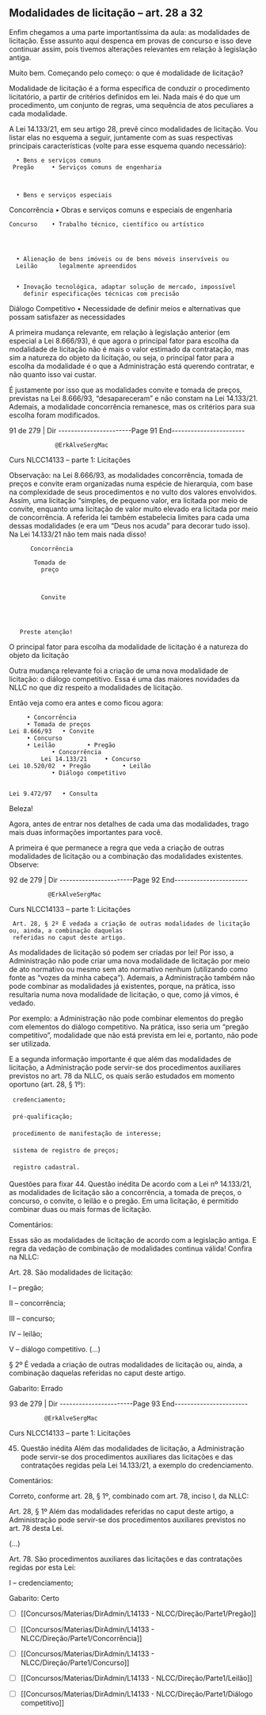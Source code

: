 ## Modalidades de licitação – art. 28 a 32

Enfim chegamos a uma parte importantíssima da aula: as modalidades de licitação. Esse assunto aqui despenca
em provas de concurso e isso deve continuar assim, pois tivemos alterações relevantes em relação à legislação
antiga.

Muito bem. Começando pelo começo: o que é modalidade de licitação?

Modalidade de licitação é a forma específica de conduzir o procedimento licitatório, a partir de critérios
definidos em lei. Nada mais é do que um procedimento, um conjunto de regras, uma sequência de atos peculiares
a cada modalidade.

A Lei 14.133/21, em seu artigo 28, prevê cinco modalidades de licitação. Vou listar elas no esquema a seguir,
juntamente com as suas respectivas principais características (volte para esse esquema quando necessário):


      • Bens e serviços comuns
     Pregão     • Serviços comuns de engenharia



      • Bens e serviços especiais
 Concorrência   • Obras e serviços comuns e especiais de engenharia




    Concurso    • Trabalho técnico, científico ou artístico




      • Alienação de bens imóveis ou de bens móveis inservíveis ou
      Leilão      legalmente apreendidos


      • Inovação tecnológica, adaptar solução de mercado, impossível
        definir especificações técnicas com precisão
  Diálogo Competitivo
      • Necessidade de definir meios e alternativas que possam
        satisfazer as necessidades

A primeira mudança relevante, em relação à legislação anterior (em especial a Lei 8.666/93), é que agora
o principal fator para escolha da modalidade de licitação não é mais o valor estimado da contratação, mas sim
a natureza do objeto da licitação, ou seja, o principal fator para a escolha da modalidade é o que a Administração
está querendo contratar, e não quanto isso vai custar.

É justamente por isso que as modalidades convite e tomada de preços, previstas na Lei 8.666/93, “desapareceram”
e não constam na Lei 14.133/21. Ademais, a modalidade concorrência remanesce, mas os critérios para sua escolha
foram modificados.




 91 de 279 | Dir
-----------------------Page 91 End-----------------------

                 @ErkAlveSergMac
 Curs           NLCC14133 – parte 1: Licitações


Observação: na Lei 8.666/93, as modalidades concorrência, tomada de preços e convite eram organizadas numa espécie de
hierarquia, com base na complexidade de seus procedimentos e no vulto dos valores envolvidos. Assim, uma licitação
“simples, de pequeno valor, era licitada por meio de convite, enquanto uma licitação de valor muito elevado era licitada por
meio de concorrência. A referida lei também estabelecia limites para cada uma dessas modalidades (e era um “Deus nos
acuda” para decorar tudo isso). Na Lei 14.133/21 não tem mais nada disso!


          Concorrência

           Tomada de
             preço



             Convite




       Preste atenção!
 O principal fator para escolha da modalidade de licitação é a natureza do objeto da licitação

Outra mudança relevante foi a criação de uma nova modalidade de licitação: o diálogo competitivo. Essa é uma
das maiores novidades da NLLC no que diz respeito a modalidades de licitação.

Então veja como era antes e como ficou agora:


         • Concorrência
         • Tomada de preços
    Lei 8.666/93   • Convite
         • Concurso
         • Leilão         • Pregão
                • Concorrência
             Lei 14.133/21     • Concurso
    Lei 10.520/02  • Pregão         • Leilão
                • Diálogo competitivo


    Lei 9.472/97   • Consulta



Beleza!

Agora, antes de entrar nos detalhes de cada uma das modalidades, trago mais duas informações importantes para
você.

A primeira é que permanece a regra que veda a criação de outras modalidades de licitação ou a combinação das
modalidades existentes. Observe:



 92 de 279 | Dir
-----------------------Page 92 End-----------------------

               @ErkAlveSergMac
 Curs         NLCC14133 – parte 1: Licitações


     Art. 28, § 2º É vedada a criação de outras modalidades de licitação ou, ainda, a combinação daquelas
     referidas no caput deste artigo.

As modalidades de licitação só podem ser criadas por lei! Por isso, a Administração não pode criar uma nova
modalidade de licitação por meio de ato normativo ou mesmo sem ato normativo nenhum (utilizando como fonte
as “vozes da minha cabeça”). Ademais, a Administração também não pode combinar as modalidades já existentes,
porque, na prática, isso resultaria numa nova modalidade de licitação, o que, como já vimos, é vedado.

Por exemplo: a Administração não pode combinar elementos do pregão com elementos do diálogo competitivo. Na prática,
isso seria um “pregão competitivo”, modalidade que não está prevista em lei e, portanto, não pode ser utilizada.

E a segunda informação importante é que além das modalidades de licitação, a Administração pode servir-se dos
procedimentos auxiliares previstos no art. 78 da NLLC, os quais serão estudados em momento oportuno
(art. 28, § 1º):

     credenciamento;

     pré-qualificação;

     procedimento de manifestação de interesse;

     sistema de registro de preços;

     registro cadastral.


Questões para fixar
44. Questão inédita
De acordo com a Lei nº 14.133/21, as modalidades de licitação são a concorrência, a tomada de preços, o concurso,
o convite, o leilão e o pregão. Em uma licitação, é permitido combinar duas ou mais formas de licitação.

Comentários:

Essas são as modalidades de licitação de acordo com a legislação antiga. E regra da vedação de combinação de
modalidades continua válida! Confira na NLLC:

Art. 28. São modalidades de licitação:

I – pregão;

II – concorrência;

III – concurso;

IV – leilão;

V – diálogo competitivo. (...)

§ 2º É vedada a criação de outras modalidades de licitação ou, ainda, a combinação daquelas referidas no caput
deste artigo.

Gabarito: Errado



  93 de 279 | Dir
-----------------------Page 93 End-----------------------

              @ErkAlveSergMac
  Curs       NLCC14133 – parte 1: Licitações


45. Questão inédita
Além das modalidades de licitação, a Administração pode servir-se dos procedimentos auxiliares das licitações e
das contratações regidas pela Lei 14.133/21, a exemplo do credenciamento.

Comentários:

Correto, conforme art. 28, § 1º, combinado com art. 78, inciso I, da NLLC:

Art. 28, § 1º Além das modalidades referidas no caput deste artigo, a Administração pode servir-se dos
procedimentos auxiliares previstos no art. 78 desta Lei.

(...)

Art. 78. São procedimentos auxiliares das licitações e das contratações regidas por esta Lei:

I – credenciamento;

Gabarito: Certo



- [ ] [[Concursos/Materias/DirAdmin/L14133 - NLCC/Direção/Parte1/Pregão]]


- [ ] [[Concursos/Materias/DirAdmin/L14133 - NLCC/Direção/Parte1/Concorrência]]



- [ ] [[Concursos/Materias/DirAdmin/L14133 - NLCC/Direção/Parte1/Concurso]]



- [ ] [[Concursos/Materias/DirAdmin/L14133 - NLCC/Direção/Parte1/Leilão]]



- [ ] [[Concursos/Materias/DirAdmin/L14133 - NLCC/Direção/Parte1/Diálogo competitivo]]